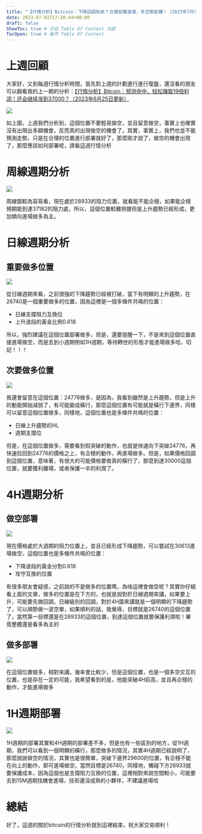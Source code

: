 ```yaml
---
title: "【行情分析】Bitcoin：下降回調到來？合理部署進場，多空都能賺！（2023年7月1日更新）"
date: 2023-07-01T17:20:44+08:00
draft: false
ShowToc: true # 开启 Table Of Content 功能
TocOpen: true # 展开 Table Of Content
---
```


# 上週回顧

大家好，又到每週行情分析時間，首先對上週的計劃進行進行復盤，還沒看的朋友可以翻看我的上一期的分析：[【行情分析】Bitcoin：预测命中，轻松赚取19倍利润！还会继续涨到37000？（2023年6月25日更新）](https://logic-web3.github.io/airdrop/cryptoprediction/bitcoin%E4%BB%B7%E6%A0%BC%E5%88%86%E6%9E%9020230624/)

![](https://raw.githubusercontent.com/Logic-web3/airdrop/main/content/post/../../static/image/bitcoin%20prediction%2020230701%201.png)

如上圖，上週我們分析到，這個位置不要輕易做空，並且留意做空，事實上也確實沒有出現出多額機會，反而真的出現做空的機會了。其實，事實上，我們也並不能預測走勢，只是在合理的位置進行部署就好了，那麼剛才說了，做空的機會出現了，那麼應該如何部署呢，請看這週行情分析

# 周線週期分析

![](https://raw.githubusercontent.com/Logic-web3/airdrop/main/content/post/../../static/image/bitcoin%20prediction%2020230701%202.png)

周線圖較為容易看，現在處於28933的阻力位置，就看能不能企穩，如果能企穩預期能到達37182的阻力處，所以，這個位置較難把握但是上升趨勢已經形成，更加傾向進場做多為主。

# 日線週期分析

## 重要做多位置

![](https://raw.githubusercontent.com/Logic-web3/airdrop/main/content/post/../../static/image/bitcoin%20prediction%2020230701%203.png)

從日線週期來看，之前很強的下降趨勢已經被打破，當下有明顯的上升趨勢，在26740是一個重要做多的位置，因為這裡是一個多條件共鳴的位置：

- 日線支撐阻力互換位
- 上升波段的黃金比例0.618

所以，強烈建議在這個位置部署做多，但是，還要提醒一下，不是來到這個位置直接進場做空，而是去到小週期例如1H週期，等待轉世的形態才能進場做多哈，切記！！！

## 次要做多位置

![](https://raw.githubusercontent.com/Logic-web3/airdrop/main/content/post/../../static/image/bitcoin%20prediction%2020230701%204.png)

我還會留意在這個位置：24776做多，是因為，我看到雖然是上升趨勢，但是上升的動能開始減弱了，有可能變成橫行，那麼這個位置有可能就是橫行下邊界，同樣可以留意這個位置做多，同樣地，這個位置也是多條件共鳴的位置：

- 日線上升趨勢的HL
- 週期支撐位
  
但是，在這個位置做多，需要看到假突破的動作，也就是快速向下突破24776，再快速拉回到24776的價格之上，有企穩的動作，再進場做多。但是，如果價格回調到這個位置，意味著，有很大的可能價格要做真的橫行了，那麼到達30000這個位置，就要獲利離場，或者保護一半的利潤了。

# 4H週期分析

## 做空部署

![](https://raw.githubusercontent.com/Logic-web3/airdrop/main/content/post/../../static/image/bitcoin%20prediction%2020230701%205.png)

現在價格處於大週期的阻力位置上，並且已經形成下降趨勢，可以嘗試在30613進場做空，這個位置也是多條件共鳴的位置：

- 下降波段的黃金分割0.618
- 攻守互換的位置

有很多朋友會疑惑，之前說的不是做多的位置嗎，為啥這裡會做空呢？其實你仔細看上面的文章，做多的位置是在下方的，也就是說對於日線週期來講，如果要上升，可能要先做回調，日線級別的回調，對於4H圖來講就是一個明顯的下降趨勢了，可以順勢做一波空單，如果順利的話，我覺得，目標就是26740的這個位置了，當然第一目標還是在28933的這個位置，到達這個位置就要保護利潤啦！畢竟整體還是看多為主的

## 做多部署

![](https://raw.githubusercontent.com/Logic-web3/airdrop/main/content/post/../../static/image/bitcoin%20prediction%2020230701%206.png)

在這個位置做多，相對來講，幾率會比較少，但是這個位置，也是一個多空交互的位置，也是存在一定的可能，我希望看到的是，他能突破4H前高，並且再企穩的動作，才能進場做多

# 1H週期部署

![](https://raw.githubusercontent.com/Logic-web3/airdrop/main/content/post/../../static/image/bitcoin%20prediction%2020230701%207.png)

1H週期的部署其實和4H週期的部署差不多，但是也有一些區別的地方，從1H週期，我們可以看到一個明顯的橫行，那麼做多的情況，其實4H週期已經說明了，那麼說說做空的情況，其實也是很簡單，突破下邊界29600的位置，有企穩不能在向上的動作，即可進場做空，當然目標是26740，同樣地，觸碰下方28933就要保護成本，因為這個也是支撐阻力互換的位置，這裡相對來說空間較小，可能要去到15M週期找機會進場，技術還沒成熟的小夥伴，不建議進場哈

# 總結

好了，這週的關於bitcoin的行情分析就到這裡結束，祝大家交易順利！

  